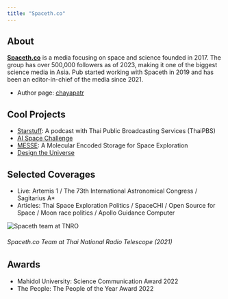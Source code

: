 ```yaml
---
title: "Spaceth.co"
---
```

## About
[**Spaceth.co**](https://www.spaceth.co) is a media focusing on space and science founded in 2017. The group has over 500,000 followers as of 2023, making it one of the biggest science media in Asia. Pub started working with Spaceth in 2019 and has been an editor-in-chief of the media since 2021.
- Author page: [chayapatr](https://www.spaceth.co/author/chayapatr)

## Cool Projects
- [Starstuff](https://www.spaceth.co/starstuff): A podcast with Thai Public Broadcasting Services (ThaiPBS)
- [AI Space Challenge](https://thematter.co/brief/163714/163714)
- [MESSE](https://www.spaceth.co/messe): A Molecular Encoded Storage for Space Exploration
- [Design the Universe](https://www.spaceth.co/design)

## Selected Coverages
- Live: Artemis 1 / The 73th International Astronomical Congress / Sagitarius A*
- Articles: Thai Space Exploration Politics / SpaceCHI / Open Source for Space / Moon race politics / Apollo Guidance Computer

![Spaceth team at TNRO](/spaceth.jpeg)
###### Spaceth.co Team at Thai National Radio Telescope (2021)

## Awards
- Mahidol University: Science Communication Award 2022
- The People: The People of the Year Award 2022

